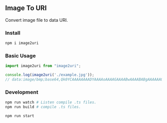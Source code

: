 Image To URI
---

Convert image file to data URI.

### Install

```bash
npm i image2uri
```

### Basic Usage

```js
import image2uri from "image2uri";

console.log(image2uri('./example.jpg'));
// data:image/bmp;base64,Qk0YCAAAAAAAADYAAAAoAAAAGAAAABwAAAABABgAAAAAAOIHAAA....
```

### Development

```bash
npm run watch # Listen compile .ts files.
npm run build # compile .ts files.

npm run start
```